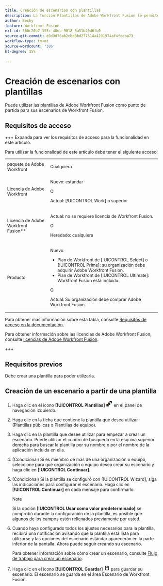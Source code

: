 ```yaml
---
title: Creación de escenarios con plantillas
description: La función Plantillas de Adobe Workfront Fusion le permite crear y utilizar plantillas existentes como punto de partida para sus escenarios de Workfront Fusion.
author: Becky
feature: Workfront Fusion
exl-id: 560c20b7-155c-40db-9018-5a51b40d6fb0
source-git-commit: e0d9d76ab2cbd8bd277514a4291974af4fceba73
workflow-type: tm+mt
source-wordcount: '386'
ht-degree: 15%

---
```


# Creación de escenarios con plantillas

Puede utilizar las plantillas de Adobe Workfront Fusion como punto de partida para sus escenarios de Workfront Fusion.

## Requisitos de acceso

+++ Expanda para ver los requisitos de acceso para la funcionalidad en este artículo.

Para utilizar la funcionalidad de este artículo debe tener el siguiente acceso:

<table style="table-layout:auto">
 <col> 
 <col> 
 <tbody> 
  <tr> 
   <td role="rowheader">paquete de Adobe Workfront</td> 
   <td> <p>Cualquiera</p> </td> 
  </tr> 
  <tr data-mc-conditions=""> 
   <td role="rowheader">Licencia de Adobe Workfront</td> 
   <td> <p>Nuevo: estándar</p><p>O</p><p>Actual: [!UICONTROL Work] o superior</p> </td> 
  </tr> 
  <tr> 
   <td role="rowheader">Licencia de Adobe Workfront Fusion**</td> 
   <td>
   <p>Actual: no se requiere licencia de Workfront Fusion.</p>
   <p>O</p>
   <p>Heredado: cualquiera </p>
   </td> 
  </tr> 
  <tr> 
   <td role="rowheader">Producto</td> 
   <td>
   <p>Nuevo:</p> <ul><li>Plan de Workfront de [!UICONTROL Select] o [!UICONTROL Prime]: su organización debe adquirir Adobe Workfront Fusion.</li><li>Plan de Workfront de [!UICONTROL Ultimate]: Workfront Fusion está incluido.</li></ul>
   <p>O</p>
   <p>Actual: Su organización debe comprar Adobe Workfront Fusion.</p>
   </td> 
  </tr>
 </tbody> 
</table>

Para obtener más información sobre esta tabla, consulte [Requisitos de acceso en la documentación](/help/workfront-fusion/references/licenses-and-roles/access-level-requirements-in-documentation.md).

Para obtener información sobre las licencias de Adobe Workfront Fusion, consulte [licencias de Adobe Workfront Fusion](/help/workfront-fusion/set-up-and-manage-workfront-fusion/licensing-operations-overview/license-automation-vs-integration.md).

+++

## Requisitos previos

Debe crear una plantilla para poder utilizarla.

## Creación de un escenario a partir de una plantilla

1. Haga clic en el icono **[!UICONTROL Plantillas]** ![Icono de plantillas](assets/templates-icon.png) en el panel de navegación izquierdo.
1. Haga clic en la ficha que contiene la plantilla que desea utilizar (Plantillas públicas o Plantillas de equipo).
1. Haga clic en la plantilla que desee utilizar para empezar a crear un escenario. Puede utilizar el cuadro de búsqueda en la esquina superior derecha para buscar la plantilla por su nombre o por el nombre de la aplicación incluida en ella.
1. (Condicional) Si es miembro de más de una organización o equipo, seleccione para qué organización o equipo desea crear su escenario y haga clic en **[!UICONTROL Continuar]**.
1. (Condicional) Si la plantilla se configuró con [!UICONTROL Wizard], siga las indicaciones para configurar el escenario. Haga clic en **[!UICONTROL Continuar]** en cada mensaje para confirmarlo.

   >[!NOTE]
   >
   >Si la opción **[!UICONTROL Usar como valor predeterminado]** se comprobó durante la configuración de la plantilla, es posible que algunos de los campos estén rellenados previamente por usted.

1. Cuando haya configurado todos los ajustes necesarios para la plantilla, recibirá una notificación avisando que la plantilla está lista para utilizarse y las opciones del escenario estándar aparecerán en la parte inferior de la pantalla. Ahora puede seguir creando su escenario.

   Para obtener información sobre cómo crear un escenario, consulte [Flujo de trabajo para crear un escenario](/help/workfront-fusion/create-scenarios/plan-a-scenario/create-a-scenario-workflow.md).

1. Haga clic en el icono **[!UICONTROL Guardar]** ![Guardar icono](assets/save-icon.png) para guardar su escenario. El escenario se guarda en el área Escenario de Workfront Fusion.
